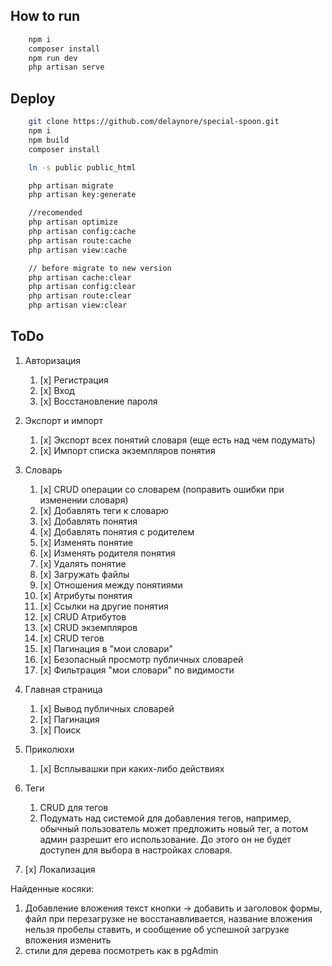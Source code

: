 ## How to run

```bash
    npm i
    composer install
    npm run dev
    php artisan serve
```

## Deploy

```bash
    git clone https://github.com/delaynore/special-spoon.git  
    npm i
    npm build
    composer install

    ln -s public public_html

    php artisan migrate
    php artisan key:generate

    //recomended
    php artisan optimize
    php artisan config:cache
    php artisan route:cache
    php artisan view:cache

    // before migrate to new version
    php artisan cache:clear
    php artisan config:clear
    php artisan route:clear
    php artisan view:clear
```

## ToDo

1. Авторизация
    1. [x] Регистрация
    2. [x] Вход
    3. [x] Восстановление пароля
2. Экспорт и импорт
    1. [x] Экспорт всех понятий словаря (еще есть над чем подумать)
    2. [x] Импорт списка экземпляров понятия
3. Словарь
    1. [x] CRUD операции со словарем (поправить ошибки при изменении словаря)
    2. [x] Добавлять теги к словарю
    3. [x] Добавлять понятия
    4. [x] Добавлять понятия с родителем
    5. [x] Изменять понятие
    6. [x] Изменять родителя понятия
    7. [x] Удалять понятие
    8. [x] Загружать файлы
    9. [x] Отношения между понятиями
    10. [x] Атрибуты понятия
    11. [x] Ссылки на другие понятия
    12. [x] CRUD Атрибутов
    13. [x] CRUD экземпляров
    14. [x] CRUD тегов
    15. [x] Пагинация в "мои словари"
    16. [x] Безопасный просмотр публичных словарей
    17. [x] Фильтрация "мои словари" по видимости
4. Главная страница
    1. [x] Вывод публичных словарей
    2. [x] Пагинация
    3. [x] Поиск
5. Приколюхи

    1. [x] Всплывашки при каких-либо действиях

6. Теги

    1. CRUD для тегов
    2. Подумать над системой для добавления тегов, например, обычный пользователь может предложить новый тег, а потом админ разрешит его использование. До этого он не будет доступен для выбора в настройках словаря.

7. [x] Локализация


Найденные косяки:
1. Добавление вложения текст кнопки -> добавить и заголовок формы, файл при перезагрузке не восстанавливается, название вложения нельзя пробелы ставить, и сообщение об успешной загрузке вложения изменить
2. стили для дерева посмотреть как в pgAdmin
